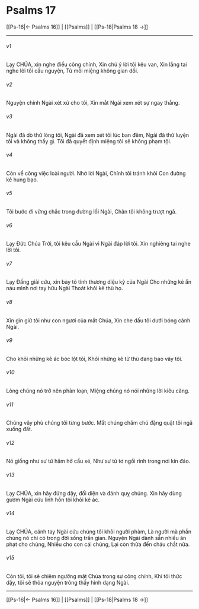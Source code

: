 # Psalms 17

[[Ps-16|← Psalms 16]] | [[Psalms]] | [[Ps-18|Psalms 18 →]]
***



###### v1 
Lạy CHÚA, xin nghe điều công chính, Xin chú ý lời tôi kêu van, Xin lắng tai nghe lời tôi cầu nguyện, Từ môi miệng không gian dối. 

###### v2 
Nguyện chính Ngài xét xử cho tôi, Xin mắt Ngài xem xét sự ngay thẳng. 

###### v3 
Ngài đã dò thử lòng tôi, Ngài đã xem xét tôi lúc ban đêm, Ngài đã thử luyện tôi và không thấy gì. Tôi đã quyết định miệng tôi sẽ không phạm tội. 

###### v4 
Còn về công việc loài người. Nhờ lời Ngài, Chính tôi tránh khỏi Con đường kẻ hung bạo. 

###### v5 
Tôi bước đi vững chắc trong đường lối Ngài, Chân tôi không trượt ngã. 

###### v6 
Lạy Đức Chúa Trời, tôi kêu cầu Ngài vì Ngài đáp lời tôi. Xin nghiêng tai nghe lời tôi. 

###### v7 
Lạy Đấng giải cứu, xin bày tỏ tình thương diệu kỳ của Ngài Cho những kẻ ẩn náu mình nơi tay hữu Ngài Thoát khỏi kẻ thù họ. 

###### v8 
Xin gìn giữ tôi như con ngươi của mắt Chúa, Xin che dấu tôi dưới bóng cánh Ngài. 

###### v9 
Cho khỏi những kẻ ác bóc lột tôi, Khỏi những kẻ tử thù đang bao vây tôi. 

###### v10 
Lòng chúng nó trở nên phản loạn, Miệng chúng nó nói những lời kiêu căng. 

###### v11 
Chúng vây phủ chúng tôi từng bước. Mắt chúng chăm chú đặng quật tôi ngã xuống đất. 

###### v12 
Nó giống như sư tử hăm hở cấu xé, Như sư tử tơ ngồi rình trong nơi kín đáo. 

###### v13 
Lạy CHÚA, xin hãy đứng dậy, đối diện và đánh quỵ chúng. Xin hãy dùng gươm Ngài cứu linh hồn tôi khỏi kẻ ác. 

###### v14 
Lạy CHÚA, cánh tay Ngài cứu chúng tôi khỏi người phàm, Là người mà phần chúng nó chỉ có trong đời sống trần gian. Nguyện Ngài dành sẵn nhiều án phạt cho chúng, Nhiều cho con cái chúng, Lại còn thừa đến cháu chắt nữa. 

###### v15 
Còn tôi, tôi sẽ chiêm ngưỡng mặt Chúa trong sự công chính, Khi tôi thức dậy, tôi sẽ thỏa nguyện trông thấy hình dạng Ngài.

***
[[Ps-16|← Psalms 16]] | [[Psalms]] | [[Ps-18|Psalms 18 →]]
